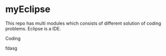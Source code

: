 # myEclipse
This repo has multi modules which consists of different solution of coding problems.
Eclipse is a IDE.

Coding

fdasg

